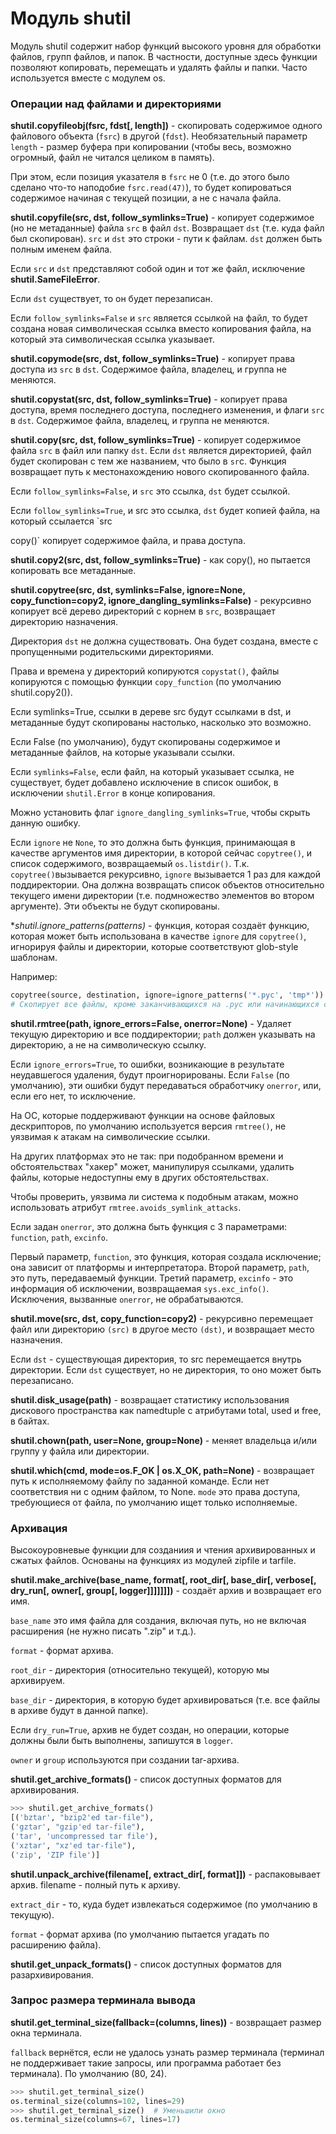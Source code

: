 # Модуль shutil
Модуль shutil содержит набор функций высокого уровня для обработки файлов, групп файлов, и папок. В частности, доступные здесь функции позволяют копировать, перемещать и удалять файлы и папки. Часто используется вместе с модулем os.

### Операции над файлами и директориями
**shutil.copyfileobj(fsrc, fdst[, length])** - скопировать содержимое одного файлового объекта (`fsrc`) в другой (`fdst`). Необязательный параметр `length` - размер буфера при копировании (чтобы весь, возможно огромный, файл не читался целиком в память).

При этом, если позиция указателя в `fsrc` не 0 (т.е. до этого было сделано что-то наподобие `fsrc.read(47)`), то будет копироваться содержимое начиная с текущей позиции, а не с начала файла.

**shutil.copyfile(src, dst, follow_symlinks=True)** - копирует содержимое (но не метаданные) файла `src` в файл `dst`. Возвращает `dst` (т.е. куда файл был скопирован). `src` и `dst` это строки - пути к файлам. `dst` должен быть полным именем файла.

Если `src` и `dst` представляют собой один и тот же файл, исключение **shutil.SameFileError**.

Если `dst` существует, то он будет перезаписан.

Если `follow_symlinks=False` и `src` является ссылкой на файл, то будет создана новая символическая ссылка вместо копирования файла, на который эта символическая ссылка указывает.

**shutil.copymode(src, dst, follow_symlinks=True)** - копирует права доступа из `src` в `dst`. Содержимое файла, владелец, и группа не меняются.

**shutil.copystat(src, dst, follow_symlinks=True)** - копирует права доступа, время последнего доступа, последнего изменения, и флаги `src` в `dst`. Содержимое файла, владелец, и группа не меняются.

**shutil.copy(src, dst, follow_symlinks=True)** - копирует содержимое файла `src` в файл или папку `dst`. Если `dst` является директорией, файл будет скопирован с тем же названием, что было в `sr`c. Функция возвращает путь к местонахождению нового скопированного файла.

Если `follow_symlinks=False`, и `src` это ссылка, `dst` будет ссылкой.

Если `follow_symlinks=True`, и src это ссылка, `dst` будет копией файла, на который ссылается `src

copy()` копирует содержимое файла, и права доступа.

**shutil.copy2(src, dst, follow_symlinks=True)** - как copy(), но пытается копировать все метаданные.

**shutil.copytree(src, dst, symlinks=False, ignore=None, copy_function=copy2, ignore_dangling_symlinks=False)** - рекурсивно копирует всё дерево директорий с корнем в `src`, возвращает директорию назначения.

Директория `dst` не должна существовать. Она будет создана, вместе с пропущенными родительскими директориями.

Права и времена у директорий копируются `copystat()`, файлы копируются с помощью функции `copy_function` (по умолчанию shutil.copy2()).

Если symlinks=True, ссылки в дереве src будут ссылками в dst, и метаданные будут скопированы настолько, насколько это возможно.

Если False (по умолчанию), будут скопированы содержимое и метаданные файлов, на которые указывали ссылки.

Если `symlinks=False`, если файл, на который указывает ссылка, не существует, будет добавлено исключение в список ошибок, в исключении `shutil.Error` в конце копирования.

Можно установить флаг `ignore_dangling_symlinks=True`, чтобы скрыть данную ошибку.

Если `ignore` не `None`, то это должна быть функция, принимающая в качестве аргументов имя директории, в которой сейчас `copytree()`, и список содержимого, возвращаемый `os.listdir()`. Т.к. `copytree()`вызывается рекурсивно, `ignore` вызывается 1 раз для каждой поддиректории. Она должна возвращать список объектов относительно текущего имени директории (т.е. подмножество элементов во втором аргументе). Эти объекты не будут скопированы.

**shutil.ignore_patterns(*patterns)** - функция, которая создаёт функцию, которая может быть использована в качестве `ignore` для `copytree()`, игнорируя файлы и директории, которые соответствуют glob-style шаблонам.

Например:

```python
copytree(source, destination, ignore=ignore_patterns('*.pyc', 'tmp*'))
# Скопирует все файлы, кроме заканчивающихся на .pyc или начинающихся с tmp
```

**shutil.rmtree(path, ignore_errors=False, onerror=None)** - Удаляет текущую директорию и все поддиректории; `path` должен указывать на директорию, а не на символическую ссылку.

Если `ignore_errors=True`, то ошибки, возникающие в результате неудавшегося удаления, будут проигнорированы. Если `False` (по умолчанию), эти ошибки будут передаваться обработчику `onerror`, или, если его нет, то исключение.

На ОС, которые поддерживают функции на основе файловых дескрипторов, по умолчанию используется версия `rmtree()`, не уязвимая к атакам на символические ссылки.

На других платформах это не так: при подобранном времени и обстоятельствах "хакер" может, манипулируя ссылками, удалить файлы, которые недоступны ему в других обстоятельствах.

Чтобы проверить, уязвима ли система к подобным атакам, можно использовать атрибут `rmtree.avoids_symlink_attacks`.

Если задан `onerror`, это должна быть функция с 3 параметрами: `function`, `path`, `excinfo`.

Первый параметр, `function`, это функция, которая создала исключение; она зависит от платформы и интерпретатора. Второй параметр, `path`, это путь, передаваемый функции. Третий параметр, `excinfo` - это информация об исключении, возвращаемая `sys.exc_info()`. Исключения, вызванные `onerror`, не обрабатываются.

**shutil.move(src, dst, copy_function=copy2)** - рекурсивно перемещает файл или директорию `(src)` в другое место `(dst)`, и возвращает место назначения.

Если `dst` - существующая директория, то src перемещается внутрь директории. Если `dst` существует, но не директория, то оно может быть перезаписано.

**shutil.disk_usage(path)** - возвращает статистику использования дискового пространства как namedtuple с атрибутами total, used и free, в байтах.

**shutil.chown(path, user=None, group=None)** - меняет владельца и/или группу у файла или директории.

**shutil.which(cmd, mode=os.F_OK | os.X_OK, path=None)** - возвращает путь к исполняемому файлу по заданной команде. Если нет соответствия ни с одним файлом, то None. `mode` это права доступа, требующиеся от файла, по умолчанию ищет только исполняемые.

### Архивация

Высокоуровневые функции для созданиия и чтения архивированных и сжатых файлов. Основаны на функциях из модулей zipfile и tarfile.

**shutil.make_archive(base_name, format[, root_dir[, base_dir[, verbose[, dry_run[, owner[, group[, logger]]]]]]])** - создаёт архив и возвращает его имя.

`base_name` это имя файла для создания, включая путь, но не включая расширения (не нужно писать ".zip" и т.д.).

`format` - формат архива.

`root_dir` - директория (относительно текущей), которую мы архивируем.

`base_dir` - директория, в которую будет архивироваться (т.е. все файлы в архиве будут в данной папке).

Если `dry_run=True`, архив не будет создан, но операции, которые должны были быть выполнены, запишутся в `logger`.

`owner` и `group` используются при создании tar-архива.

**shutil.get_archive_formats()** - список доступных форматов для архивирования.

```python
>>> shutil.get_archive_formats()
[('bztar', "bzip2'ed tar-file"),
('gztar', "gzip'ed tar-file"),
('tar', 'uncompressed tar file'),
('xztar', "xz'ed tar-file"),
('zip', 'ZIP file')]
```

**shutil.unpack_archive(filename[, extract_dir[, format]])** - распаковывает архив. filename - полный путь к архиву.

`extract_dir` - то, куда будет извлекаться содержимое (по умолчанию в текущую).

`format` - формат архива (по умолчанию пытается угадать по расширению файла).

**shutil.get_unpack_formats()** - список доступных форматов для разархивирования.

### Запрос размера терминала вывода

**shutil.get_terminal_size(fallback=(columns, lines))** - возвращает размер окна терминала.

`fallback` вернётся, если не удалось узнать размер терминала (терминал не поддерживает такие запросы, или программа работает без терминала). По умолчанию (80, 24).

>>>

```python
>>> shutil.get_terminal_size()
os.terminal_size(columns=102, lines=29)
>>> shutil.get_terminal_size()  # Уменьшили окно
os.terminal_size(columns=67, lines=17)
```
